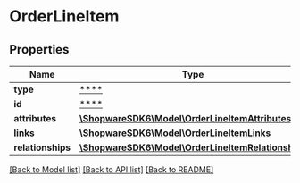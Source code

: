 # OrderLineItem

## Properties
Name | Type | Description | Notes
------------ | ------------- | ------------- | -------------
**type** | [****](.md) |  | [optional] 
**id** | [****](.md) |  | [optional] 
**attributes** | [**\ShopwareSDK6\Model\OrderLineItemAttributes**](OrderLineItemAttributes.md) |  | [optional] 
**links** | [**\ShopwareSDK6\Model\OrderLineItemLinks**](OrderLineItemLinks.md) |  | [optional] 
**relationships** | [**\ShopwareSDK6\Model\OrderLineItemRelationships**](OrderLineItemRelationships.md) |  | [optional] 

[[Back to Model list]](../../README.md#documentation-for-models) [[Back to API list]](../../README.md#documentation-for-api-endpoints) [[Back to README]](../../README.md)

